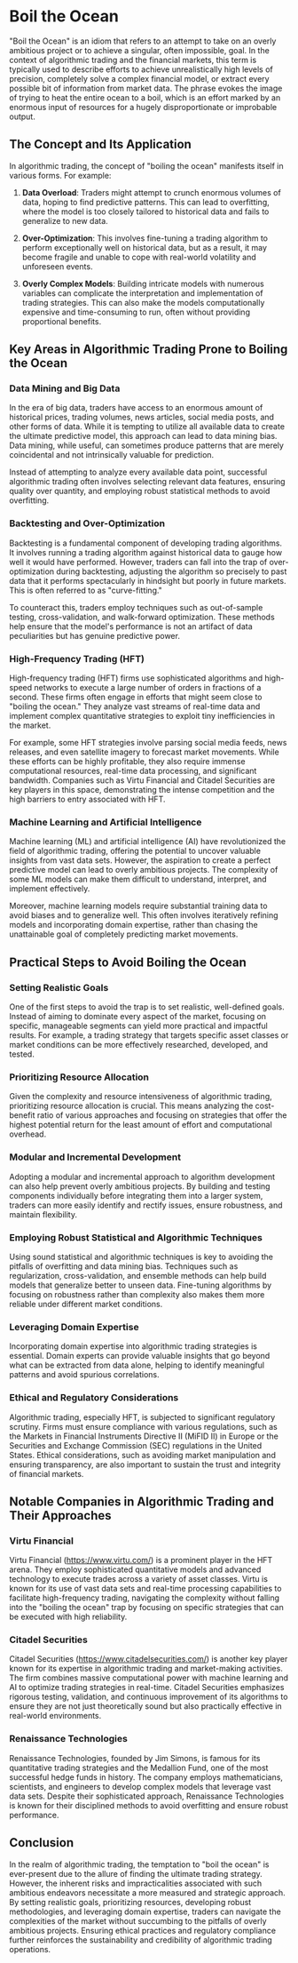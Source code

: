 # Boil the Ocean

"Boil the Ocean" is an idiom that refers to an attempt to take on an overly ambitious project or to achieve a singular, often impossible, goal. In the context of algorithmic trading and the financial markets, this term is typically used to describe efforts to achieve unrealistically high levels of precision, completely solve a complex financial model, or extract every possible bit of information from market data. The phrase evokes the image of trying to heat the entire ocean to a boil, which is an effort marked by an enormous input of resources for a hugely disproportionate or improbable output.

## The Concept and Its Application

In algorithmic trading, the concept of "boiling the ocean" manifests itself in various forms. For example:

1. **Data Overload**: Traders might attempt to crunch enormous volumes of data, hoping to find predictive patterns. This can lead to overfitting, where the model is too closely tailored to historical data and fails to generalize to new data.

2. **Over-Optimization**: This involves fine-tuning a trading algorithm to perform exceptionally well on historical data, but as a result, it may become fragile and unable to cope with real-world volatility and unforeseen events.

3. **Overly Complex Models**: Building intricate models with numerous variables can complicate the interpretation and implementation of trading strategies. This can also make the models computationally expensive and time-consuming to run, often without providing proportional benefits.

## Key Areas in Algorithmic Trading Prone to Boiling the Ocean

### Data Mining and Big Data

In the era of big data, traders have access to an enormous amount of historical prices, trading volumes, news articles, social media posts, and other forms of data. While it is tempting to utilize all available data to create the ultimate predictive model, this approach can lead to data mining bias. Data mining, while useful, can sometimes produce patterns that are merely coincidental and not intrinsically valuable for prediction.

Instead of attempting to analyze every available data point, successful algorithmic trading often involves selecting relevant data features, ensuring quality over quantity, and employing robust statistical methods to avoid overfitting.

### Backtesting and Over-Optimization

Backtesting is a fundamental component of developing trading algorithms. It involves running a trading algorithm against historical data to gauge how well it would have performed. However, traders can fall into the trap of over-optimization during backtesting, adjusting the algorithm so precisely to past data that it performs spectacularly in hindsight but poorly in future markets. This is often referred to as "curve-fitting."

To counteract this, traders employ techniques such as out-of-sample testing, cross-validation, and walk-forward optimization. These methods help ensure that the model's performance is not an artifact of data peculiarities but has genuine predictive power.

### High-Frequency Trading (HFT)

High-frequency trading (HFT) firms use sophisticated algorithms and high-speed networks to execute a large number of orders in fractions of a second. These firms often engage in efforts that might seem close to "boiling the ocean." They analyze vast streams of real-time data and implement complex quantitative strategies to exploit tiny inefficiencies in the market.

For example, some HFT strategies involve parsing social media feeds, news releases, and even satellite imagery to forecast market movements. While these efforts can be highly profitable, they also require immense computational resources, real-time data processing, and significant bandwidth. Companies such as Virtu Financial and Citadel Securities are key players in this space, demonstrating the intense competition and the high barriers to entry associated with HFT.

### Machine Learning and Artificial Intelligence

Machine learning (ML) and artificial intelligence (AI) have revolutionized the field of algorithmic trading, offering the potential to uncover valuable insights from vast data sets. However, the aspiration to create a perfect predictive model can lead to overly ambitious projects. The complexity of some ML models can make them difficult to understand, interpret, and implement effectively.

Moreover, machine learning models require substantial training data to avoid biases and to generalize well. This often involves iteratively refining models and incorporating domain expertise, rather than chasing the unattainable goal of completely predicting market movements.

## Practical Steps to Avoid Boiling the Ocean

### Setting Realistic Goals

One of the first steps to avoid the trap is to set realistic, well-defined goals. Instead of aiming to dominate every aspect of the market, focusing on specific, manageable segments can yield more practical and impactful results. For example, a trading strategy that targets specific asset classes or market conditions can be more effectively researched, developed, and tested.

### Prioritizing Resource Allocation

Given the complexity and resource intensiveness of algorithmic trading, prioritizing resource allocation is crucial. This means analyzing the cost-benefit ratio of various approaches and focusing on strategies that offer the highest potential return for the least amount of effort and computational overhead.

### Modular and Incremental Development

Adopting a modular and incremental approach to algorithm development can also help prevent overly ambitious projects. By building and testing components individually before integrating them into a larger system, traders can more easily identify and rectify issues, ensure robustness, and maintain flexibility.

### Employing Robust Statistical and Algorithmic Techniques

Using sound statistical and algorithmic techniques is key to avoiding the pitfalls of overfitting and data mining bias. Techniques such as regularization, cross-validation, and ensemble methods can help build models that generalize better to unseen data. Fine-tuning algorithms by focusing on robustness rather than complexity also makes them more reliable under different market conditions.

### Leveraging Domain Expertise

Incorporating domain expertise into algorithmic trading strategies is essential. Domain experts can provide valuable insights that go beyond what can be extracted from data alone, helping to identify meaningful patterns and avoid spurious correlations. 

### Ethical and Regulatory Considerations

Algorithmic trading, especially HFT, is subjected to significant regulatory scrutiny. Firms must ensure compliance with various regulations, such as the Markets in Financial Instruments Directive II (MiFID II) in Europe or the Securities and Exchange Commission (SEC) regulations in the United States. Ethical considerations, such as avoiding market manipulation and ensuring transparency, are also important to sustain the trust and integrity of financial markets.

## Notable Companies in Algorithmic Trading and Their Approaches

### Virtu Financial

Virtu Financial (https://www.virtu.com/) is a prominent player in the HFT arena. They employ sophisticated quantitative models and advanced technology to execute trades across a variety of asset classes. Virtu is known for its use of vast data sets and real-time processing capabilities to facilitate high-frequency trading, navigating the complexity without falling into the "boiling the ocean" trap by focusing on specific strategies that can be executed with high reliability.

### Citadel Securities

Citadel Securities (https://www.citadelsecurities.com/) is another key player known for its expertise in algorithmic trading and market-making activities. The firm combines massive computational power with machine learning and AI to optimize trading strategies in real-time. Citadel Securities emphasizes rigorous testing, validation, and continuous improvement of its algorithms to ensure they are not just theoretically sound but also practically effective in real-world environments.

### Renaissance Technologies

Renaissance Technologies, founded by Jim Simons, is famous for its quantitative trading strategies and the Medallion Fund, one of the most successful hedge funds in history. The company employs mathematicians, scientists, and engineers to develop complex models that leverage vast data sets. Despite their sophisticated approach, Renaissance Technologies is known for their disciplined methods to avoid overfitting and ensure robust performance.

## Conclusion

In the realm of algorithmic trading, the temptation to "boil the ocean" is ever-present due to the allure of finding the ultimate trading strategy. However, the inherent risks and impracticalities associated with such ambitious endeavors necessitate a more measured and strategic approach. By setting realistic goals, prioritizing resources, developing robust methodologies, and leveraging domain expertise, traders can navigate the complexities of the market without succumbing to the pitfalls of overly ambitious projects. Ensuring ethical practices and regulatory compliance further reinforces the sustainability and credibility of algorithmic trading operations.